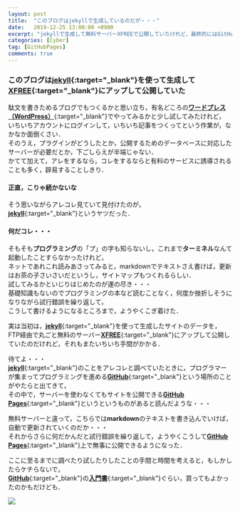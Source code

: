 ```yaml
---
layout: post
title:  "このブログはjekyllで生成しているのだが・・・"
date:   2019-12-25 13:00:00 +0900
excerpt: "jekyllで生成して無料サーバーXFREEで公開していたけれど，最終的にはGitHub Pagesに移行したこのブログの成り立ちを簡単に"
categories: [Cyber]
tag: [GitHubPages]
comments: true
---
```

### このブログは[**jekyll**][jl]{:target="_blank"}を使って生成して[**XFREE**][xf]{:target="_blank"}にアップして公開していた

駄文を書きためるブログでもつくるかと思い立ち，有名どころの[**ワードプレス（WordPress）**][wp]{:target="_blank"}でやってみるかと少し試してみたけれど，  
いちいちアカウントにログインして，いちいち記事をつくってという作業が，なかなか面倒くさい．  
そのうえ，プラグインがどうしたとか，公開するためのデータベースに対応したサーバーが必要だとか，下ごしらえが半端じゃない．  
かてて加えて，アレをするなら，コレをするならと有料のサービスに誘導されることも多く，辟易することしきり．  

#### 正直，こりゃ続かないな  

そう思いながらアレコレ見ていて見付けたのが，  
[**jekyll**][jl]{:target="_blank"}というヤツだった．  

#### 何だコレ・・・  

そもそも**プログラミング**の「プ」の字も知らないし，これまで**ターミネル**なんて起動したことすらなかったけれど，  
ネットであれこれ読みあさってみると，markdownでテキストさえ書けば，更新はお茶の子さいさいだというし，サイトマップもつくれるらしい．  
試してみるかといじりはじめたのが運の尽き・・・  
基礎知識もないのでプログラミングの本など読むことなく，何度か挫折しそうになりながら試行錯誤を繰り返して，  
こうして書けるようになるところまで，ようやくこぎ着けた．  

実は当初は，[**jekyll**][jl]{:target="_blank"}を使って生成したサイトのデータを，  
FTP経由で丸ごと無料のサーバー[**XFREE**][xf]{:target="_blank"}にアップして公開していたのだけれど，それもまたいちいち手間がかかる．  

待てよ・・・  
[**jekyll**][jl]{:target="_blank"}のことをアレコレと調べていたときに，プログラマーが集まってプログラミングを進める[**GitHub**][gh]{:target="_blank"}という場所のことがやたらと出てきて，  
その中で，サーバーを使わなくてもサイトを公開できる[**GitHub Pages**][gp]{:target="_blank"}というというものがあると読んだような・・・  

無料サーバーと違って，こちらでは**markdown**のテキストを書き込んでいけば，自動で更新されていくのだか・・・  
それからさらに何だかんだと試行錯誤を繰り返して，ようやくこうして[**GitHub Pages**][gp]{:target="_blank"}上で無事に公開できるようになった．  

ここに至るまでに調べたり試したりしたことの手間と時間を考えると，もしかしたらケチらないで，  
[**GitHub**][gh]{:target="_blank"}の[**入門書**][amz]{:target="_blank"}ぐらい，買ってもよかったのかもだけども．  

<a href="https://www.amazon.co.jp/GitHub%E5%AE%9F%E8%B7%B5%E5%85%A5%E9%96%80%E2%94%80%E2%94%80Pull-Request%E3%81%AB%E3%82%88%E3%82%8B%E9%96%8B%E7%99%BA%E3%81%AE%E5%A4%89%E9%9D%A9-WEB-PRESS-plus-ebook/dp/B07JLJSDMJ/ref=as_li_ss_il?__mk_ja_JP=%E3%82%AB%E3%82%BF%E3%82%AB%E3%83%8A&keywords=GitHub&qid=1577256598&sr=8-5&linkCode=li2&tag=palibera-22&linkId=4aec90359112a8a8ccb139c8ec9f87f5&language=ja_JP" target="_blank"><img class="link" border="0" src="//ws-fe.amazon-adsystem.com/widgets/q?_encoding=UTF8&ASIN=B07JLJSDMJ&Format=_SL160_&ID=AsinImage&MarketPlace=JP&ServiceVersion=20070822&WS=1&tag=palibera-22&language=ja_JP" ></a><img src="https://ir-jp.amazon-adsystem.com/e/ir?t=palibera-22&language=ja_JP&l=li2&o=9&a=B07JLJSDMJ" width="1" height="1" border="0" alt="" style="border:none !important; margin:0px !important;" />  

[jl]: http://jekyllrb-ja.github.io
[wp]: https://ja.wordpress.org
[xf]: https://www.xfree.ne.jp
[gh]: https://github.com
[gp]: https://pages.github.com
[amz]: https://amzn.to/35YZ31K
